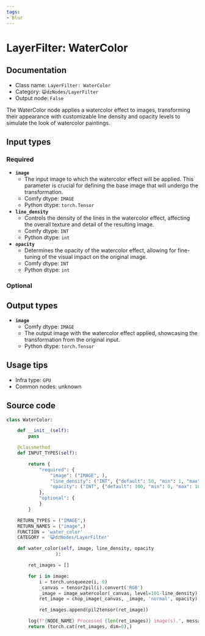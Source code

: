 ```yaml
---
tags:
- Blur
---
```


# LayerFilter: WaterColor
## Documentation
- Class name: `LayerFilter: WaterColor`
- Category: `😺dzNodes/LayerFilter`
- Output node: `False`

The WaterColor node applies a watercolor effect to images, transforming their appearance with customizable line density and opacity levels to simulate the look of watercolor paintings.
## Input types
### Required
- **`image`**
    - The input image to which the watercolor effect will be applied. This parameter is crucial for defining the base image that will undergo the transformation.
    - Comfy dtype: `IMAGE`
    - Python dtype: `torch.Tensor`
- **`line_density`**
    - Controls the density of the lines in the watercolor effect, affecting the overall texture and detail of the resulting image.
    - Comfy dtype: `INT`
    - Python dtype: `int`
- **`opacity`**
    - Determines the opacity of the watercolor effect, allowing for fine-tuning of the visual impact on the original image.
    - Comfy dtype: `INT`
    - Python dtype: `int`
### Optional
## Output types
- **`image`**
    - Comfy dtype: `IMAGE`
    - The output image with the watercolor effect applied, showcasing the transformation from the original input.
    - Python dtype: `torch.Tensor`
## Usage tips
- Infra type: `GPU`
- Common nodes: unknown


## Source code
```python
class WaterColor:

    def __init__(self):
        pass

    @classmethod
    def INPUT_TYPES(self):

        return {
            "required": {
                "image": ("IMAGE", ),
                "line_density": ("INT", {"default": 50, "min": 1, "max": 100, "step": 1}),  # 透明度
                "opacity": ("INT", {"default": 100, "min": 0, "max": 100, "step": 1}),  # 透明度
            },
            "optional": {
            }
        }

    RETURN_TYPES = ("IMAGE",)
    RETURN_NAMES = ("image",)
    FUNCTION = 'water_color'
    CATEGORY = '😺dzNodes/LayerFilter'

    def water_color(self, image, line_density, opacity
                  ):

        ret_images = []

        for i in image:
            i = torch.unsqueeze(i, 0)
            _canvas = tensor2pil(i).convert('RGB')
            _image = image_watercolor(_canvas, level=101-line_density)
            ret_image = chop_image(_canvas, _image, 'normal', opacity)

            ret_images.append(pil2tensor(ret_image))

        log(f"{NODE_NAME} Processed {len(ret_images)} image(s).", message_type='finish')
        return (torch.cat(ret_images, dim=0),)

```

